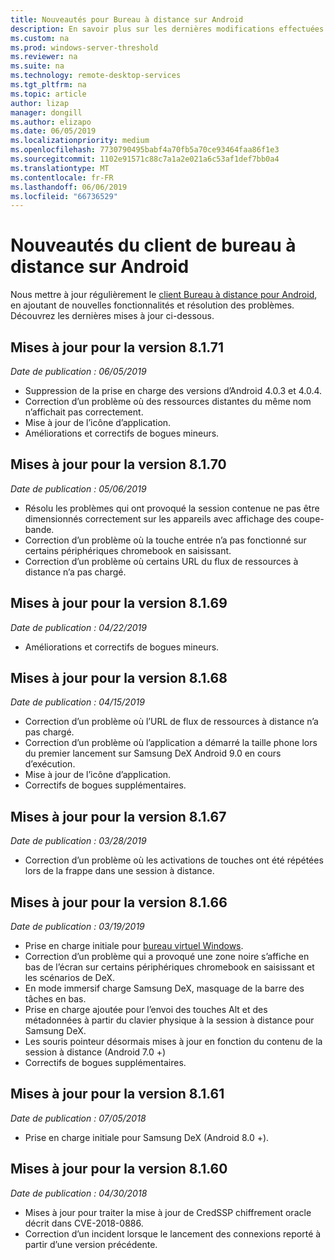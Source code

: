 ```yaml
---
title: Nouveautés pour Bureau à distance sur Android
description: En savoir plus sur les dernières modifications effectuées dans le client Bureau à distance pour Android
ms.custom: na
ms.prod: windows-server-threshold
ms.reviewer: na
ms.suite: na
ms.technology: remote-desktop-services
ms.tgt_pltfrm: na
ms.topic: article
author: lizap
manager: dongill
ms.author: elizapo
ms.date: 06/05/2019
ms.localizationpriority: medium
ms.openlocfilehash: 7730790495babf4a70fb5a70ce93464faa86f1e3
ms.sourcegitcommit: 1102e91571c88c7a1a2e021a6c53af1def7bb0a4
ms.translationtype: MT
ms.contentlocale: fr-FR
ms.lasthandoff: 06/06/2019
ms.locfileid: "66736529"
---
```

# <a name="whats-new-for-the-remote-desktop-client-on-android"></a>Nouveautés du client de bureau à distance sur Android

Nous mettre à jour régulièrement le [client Bureau à distance pour Android](remote-desktop-android.md), en ajoutant de nouvelles fonctionnalités et résolution des problèmes. Découvrez les dernières mises à jour ci-dessous.

## <a name="updates-for-version-8171"></a>Mises à jour pour la version 8.1.71

*Date de publication : 06/05/2019*

- Suppression de la prise en charge des versions d’Android 4.0.3 et 4.0.4.
- Correction d’un problème où des ressources distantes du même nom n’affichait pas correctement.
- Mise à jour de l’icône d’application.
- Améliorations et correctifs de bogues mineurs.

## <a name="updates-for-version-8170"></a>Mises à jour pour la version 8.1.70

*Date de publication : 05/06/2019*

- Résolu les problèmes qui ont provoqué la session contenue ne pas être dimensionnés correctement sur les appareils avec affichage des coupe-bande.
- Correction d’un problème où la touche entrée n’a pas fonctionné sur certains périphériques chromebook en saisissant.
- Correction d’un problème où certains URL du flux de ressources à distance n’a pas chargé.

## <a name="updates-for-version-8169"></a>Mises à jour pour la version 8.1.69

*Date de publication : 04/22/2019*

- Améliorations et correctifs de bogues mineurs.

## <a name="updates-for-version-8168"></a>Mises à jour pour la version 8.1.68

*Date de publication : 04/15/2019*

- Correction d’un problème où l’URL de flux de ressources à distance n’a pas chargé.
- Correction d’un problème où l’application a démarré la taille phone lors du premier lancement sur Samsung DeX Android 9.0 en cours d’exécution.
- Mise à jour de l’icône d’application.
- Correctifs de bogues supplémentaires.

## <a name="updates-for-version-8167"></a>Mises à jour pour la version 8.1.67

*Date de publication : 03/28/2019*

- Correction d’un problème où les activations de touches ont été répétées lors de la frappe dans une session à distance.

## <a name="updates-for-version-8166"></a>Mises à jour pour la version 8.1.66

*Date de publication : 03/19/2019*

- Prise en charge initiale pour [bureau virtuel Windows](https://aka.ms/wvd).
- Correction d’un problème qui a provoqué une zone noire s’affiche en bas de l’écran sur certains périphériques chromebook en saisissant et les scénarios de DeX.
- En mode immersif charge Samsung DeX, masquage de la barre des tâches en bas.
- Prise en charge ajoutée pour l’envoi des touches Alt et des métadonnées à partir du clavier physique à la session à distance pour Samsung DeX.
- Les souris pointeur désormais mises à jour en fonction du contenu de la session à distance (Android 7.0 +)
- Correctifs de bogues supplémentaires.

## <a name="updates-for-version-8161"></a>Mises à jour pour la version 8.1.61

*Date de publication : 07/05/2018*

- Prise en charge initiale pour Samsung DeX (Android 8.0 +).

## <a name="updates-for-version-8160"></a>Mises à jour pour la version 8.1.60

*Date de publication : 04/30/2018*

- Mises à jour pour traiter la mise à jour de CredSSP chiffrement oracle décrit dans CVE-2018-0886.
- Correction d’un incident lorsque le lancement des connexions reporté à partir d’une version précédente.
